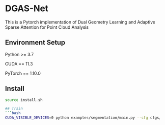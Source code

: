 # DGAS-Net
This is a Pytorch implementation of Dual Geometry Learning and Adaptive Sparse Attention for Point Cloud Analysis

## Environment Setup 
Python >= 3.7 

CUDA == 11.3 

PyTorch == 1.10.0 

## Install
```bash
source install.sh

## Train
```bash
CUDA_VISIBLE_DEVICES=0 python examples/segmentation/main.py --cfg cfgs/s3dis/DGAS-Net.yaml